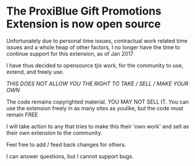 The ProxiBlue Gift Promotions Extension is now open source
==========================================================

Unfortunately due to personal time issues, contractual work related time
issues and a whole heap of other factors, I no longer have the time to
continue support for this extension, as of Jan 2017

I have thus decided to opensource tjis work, for the community to use,
extend, and freely use.

*THIS DOES NOT ALLOW YOU THE RIGHT TO TAKE / SELL / MAKE YOUR OWN*

The code remains copyrighted material. YOU MAY NOT SELL IT.
You can use the extension freely in as many sites as youlike, but the code
must remain FREE

I will take action to any that tries to make this their 'own work' and sell
as their own extension to the community.

Feel free to add / feed back changes for others.

I can answer questions, but I cannot support bugs.

